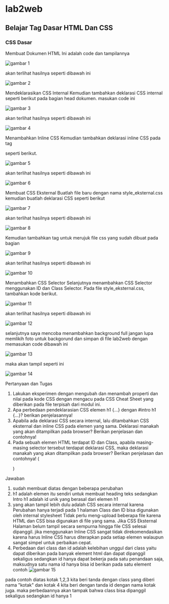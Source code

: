 # lab2web
## Belajar Tag Dasar HTML Dan CSS
### CSS Dasar

Membuat Dokumen HTML
Ini adalah code dan tampilannya

![gambar 1](screenshoot/code1.png)

akan terlihat hasilnya seperti dibawah ini

![gambar 2](screenshoot/hasil1.png)

Mendeklarasikan CSS Internal
Kemudian tambahkan deklarasi CSS internal seperti berikut pada bagian head dokumen.
masukan code ini 

![gambar 3](screenshoot/code2.png)

akan terlihat hasilnya seperti dibawah ini

![gambar 4](screenshoot/hasil2.png)

Menambahkan Inline CSS
Kemudian tambahkan deklarasi inline CSS pada tag <p> seperti berikut.

![gambar 5](screenshoot/code11.png)

akan terlihat hasilnya seperti dibawah ini

![gambar 6](screenshoot/hasil11.png)

Membuat CSS Eksternal
Buatlah file baru dengan nama style_eksternal.css kemudian buatlah deklarasi CSS seperti berikut

![gambar 7](screenshoot/code3.png)

akan terlihat hasilnya seperti dibawah ini

![gambar 8](screenshoot/hasil3.png)

Kemudian tambahkan tag <link> untuk merujuk file css yang sudah dibuat pada bagian <head>

![gambar 9](screenshoot/code12.png)

akan terlihat hasilnya seperti dibawah ini

![gambar 10](screenshoot/hasil12.png)

Menambahkan CSS Selector
Selanjutnya   menambahkan   CSS   Selector   menggunakan   ID   dan   Class   Selector.   Pada   file
style_eksternal.css, tambahkan kode berikut. 

![gambar 11](screenshoot/code4.png)

akan terlihat hasilnya seperti dibawah ini

![gambar 12](screenshoot/hasil4.png)

selanjutnya saya mencoba menambahkan background full jangan lupa memlikih foto untuk backgorund dan simpan di file lab2web
dengan memasukan code dibawah ini

![gambar 13](screenshoot/code5.png)

maka akan tampil seperti ini

![gambar 14](screenshoot/hasil5.png)


Pertanyaan dan Tugas
1.    Lakukan eksperimen dengan mengubah dan  menambah properti dan  nilai  pada  kode  CSS
dengan mengacu pada CSS Cheat Sheet yang diberikan pada file terpisah dari modul ini.
2.	Apa   perbedaan   pendeklarasian  CSS   elemen   h1   {...}   dengan   #intro   h1   {...}?   berikan penjelasannya!
3.    Apabila ada deklarasi CSS secara internal, lalu ditambahkan CSS eksternal dan inline CSS pada
elemen  yang  sama.  Deklarasi  manakah  yang  akan  ditampilkan  pada  browser?  Berikan penjelasan dan contohnya!
4.    Pada sebuah elemen HTML terdapat ID dan Class, apabila masing-masing selector tersebut
terdapat  deklarasi  CSS,  maka  deklarasi  manakah  yang  akan  ditampilkan  pada  browser? Berikan penjelasan dan contohnya!    ( <p id="paragraf-1" class="text-paragraf"> )


Jawaban 
1. sudah membuat diatas dengan beberapa perubahan
2. h1 adalah elemen itu sendiri untuk membuat heading teks sedangkan Intro h1 adalah id unik yang berasal dari elemen h1
3. yang akan tampil lebih dulu adalah CSS secara internal karena Perubahan hanya terjadi pada 1 halaman
Class dan ID bisa digunakan oleh internal stylesheet Tidak perlu meng-upload beberapa file karena HTML dan CSS bisa digunakan di file yang sama. Jika CSS Eksternal Halaman belum tampil secara sempurna hingga file CSS selesai dipanggil. jika menggunakan Inline CSS sangat tidak direkomendasikan karena harus Inline CSS harus diterapkan pada setiap elemen walaupun sangat simpel untuk perbaikan cepat.
4. Perbedaan dari class dan id adalah kelebihan unggul dari class yaitu dapat diberikan pada banyak element html dan dapat dipanggil sekaligus sedangkan id hanya dapat bekerja pada satu penandaan saja, maksudnya satu nama id hanya bisa id berikan pada satu element 
contoh 
![gambar 15](screenshoot/4.png)

pada contoh diatas kotak 1,2,3 kita beri tanda dengan class yang diberi nama "kotak" dan kotak 4 kita beri dengan tanda id dengan nama kotak juga. maka perbedaannya akan tampak bahwa class bisa dipanggil sekaligus sedangkan id hanya 1